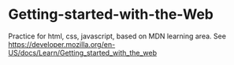 # Getting-started-with-the-Web
Practice for html, css, javascript, based on MDN learning area.
See https://developer.mozilla.org/en-US/docs/Learn/Getting_started_with_the_web
